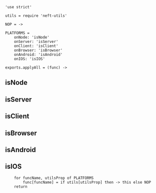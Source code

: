 	'use strict'

	utils = require 'neft-utils'

	NOP = ->

	PLATFORMS =
		onNode: 'isNode'
		onServer: 'isServer'
		onClient: 'isClient'
		onBrowser: 'isBrowser'
		onAndroid: 'isAndroid'
		onIOS: 'isIOS'

	exports.applyAll = (func) ->

isNode
--

isServer
--

isClient
--

isBrowser
--

isAndroid
--

isIOS
--

		for funcName, utilsProp of PLATFORMS
			func[funcName] = if utils[utilsProp] then -> this else NOP
		return
